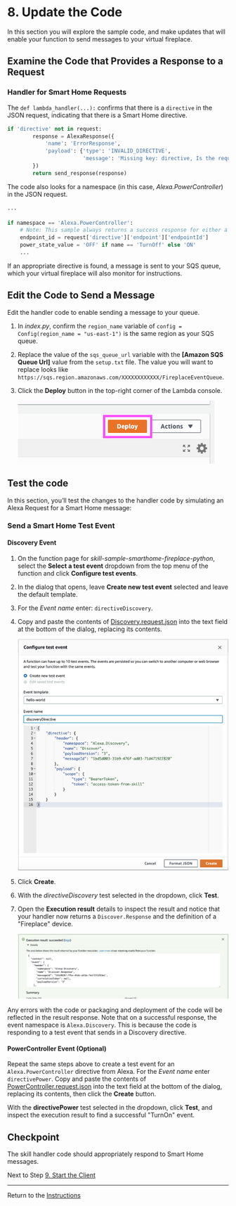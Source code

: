 # 8. Update the Code

In this section you will explore the sample code, and make updates that will enable your function to send messages to your virtual fireplace.

## Examine the Code that Provides a Response to a Request

### Handler for Smart Home Requests

The `def lambda_handler(...):` confirms that there is a `directive` in the JSON request, indicating that there is a Smart Home directive.

```python
if 'directive' not in request:
        response = AlexaResponse({
            'name': 'ErrorResponse',
            'payload': {'type': 'INVALID_DIRECTIVE',
                        'message': 'Missing key: directive, Is the request a valid Alexa Directive?'}
        })
        return send_response(response)
```

The code also looks for a namespace (in this case, _Alexa.PowerController_) in the JSON request.

```python
...    

if namespace == 'Alexa.PowerController':
    # Note: This sample always returns a success response for either a request to TurnOff or TurnOn
    endpoint_id = request['directive']['endpoint']['endpointId']
    power_state_value = 'OFF' if name == 'TurnOff' else 'ON'
    ...
```

If an appropriate directive is found, a message is sent to your SQS queue, which your virtual fireplace will also monitor for instructions.

## Edit the Code to Send a Message

Edit the handler code to enable sending a message to your queue.

1. In _index.py_, confirm the `region_name` variable of `config = Config(region_name = "us-east-1")` is the same region as your SQS queue.
2. Replace the value of the `sqs_queue_url` variable with the **[Amazon SQS Queue Url]** value from the `setup.txt` file. The value you will want to replace looks like `https://sqs.region.amazonaws.com/XXXXXXXXXXXX/FireplaceEventQueue`.
3. Click the **Deploy** button in the top-right corner of the Lambda console.

    ![](./img/deploy.png)

## Test the code

In this section, you’ll test the changes to the handler code by simulating an Alexa Request for a Smart Home message:

### Send a Smart Home Test Event

#### Discovery Event

1. On the function page for _skill-sample-smarthome-fireplace-python_, select the **Select a test event** dropdown from the top menu of the function and click **Configure test events**.
2. In the dialog that opens, leave **Create new test event** selected and leave the default template.
3. For the _Event name_ enter: `directiveDiscovery`.
4. Copy and paste the contents of [Discovery.request.json](https://github.com/alexa/skill-sample-smarthome-fireplace-python/blob/main/lambda/events/Discovery.request.json) into the text field at the bottom of the dialog, replacing its contents.

    ![](./img/configure-test-event.png)

5. Click **Create**.
6. With the *directiveDiscovery* test selected in the dropdown, click **Test**.
7. Open the **Execution result** details to inspect the result and notice that your handler now returns a `Discover.Response` and the definition of a "Fireplace" device.

    ![](./img/execution-result.png)

Any errors with the code or packaging and deployment of the code will be reflected in the result response. Note that on a successful response, the event namespace is `Alexa.Discovery`. This is because the code is responding to a test event that sends in a Discovery directive. 

#### PowerController Event (Optional)

Repeat the same steps above to create a test event for an `Alexa.PowerController` directive from Alexa. For the _Event name_ enter `directivePower`. Copy and paste the contents of [PowerController.request.json](./lambda/events/PowerController.request.json) into the text field at the bottom of the dialog, replacing its contents, then click the **Create** button.

With the **directivePower** test selected in the dropdown, click **Test**, and inspect the execution result to find a successful "TurnOn" event.

## Checkpoint
The skill handler code should appropriately respond to Smart Home messages.
 
Next to Step [9. Start the Client](start-the-client.md)

___
Return to the [Instructions](README.md)